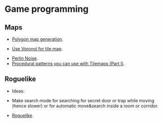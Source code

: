 # Game programming

## Maps

 * [Polygon map generation](http://simblob.blogspot.com/2010/09/polygon-map-generation-part-1.html).
 + [Use Voronoï for tile map](https://gamedev.stackexchange.com/questions/79049/generating-tile-map).
 * [Perlin Noise](http://devmag.org.za/2009/04/25/perlin-noise/).
 * [Procedural patterns you can use with Tilemaps (Part I)](https://blogs.unity3d.com/2018/05/29/procedural-patterns-you-can-use-with-tilemaps-part-i/).

## Roguelike

 * Ideas:
  + Make search mode for searching for secret door or trap while moving (hence slower) or for automatic move&search inside a room or corridor.

 *  [Roguelike](https://en.wikipedia.org/wiki/Roguelike).
